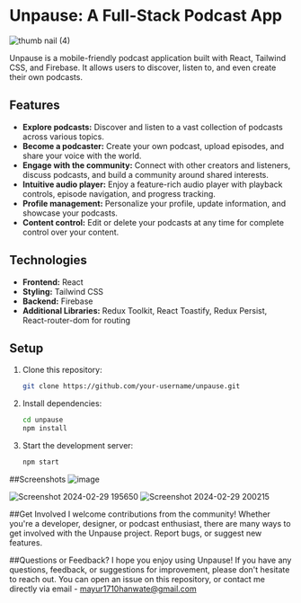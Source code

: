 # Unpause: A Full-Stack Podcast App

![thumb nail (4)](https://github.com/lordbakyarou/unpause/assets/70631103/eb3e0bdf-5c46-4492-9a4b-e133b881aafb)

Unpause is a mobile-friendly podcast application built with React, Tailwind CSS, and Firebase. It allows users to discover, listen to, and even create their own podcasts.

## Features

- **Explore podcasts:** Discover and listen to a vast collection of podcasts across various topics.
- **Become a podcaster:** Create your own podcast, upload episodes, and share your voice with the world.
- **Engage with the community:** Connect with other creators and listeners, discuss podcasts, and build a community around shared interests.
- **Intuitive audio player:** Enjoy a feature-rich audio player with playback controls, episode navigation, and progress tracking.
- **Profile management:** Personalize your profile, update information, and showcase your podcasts.
- **Content control:** Edit or delete your podcasts at any time for complete control over your content.

## Technologies

- **Frontend:** React
- **Styling:** Tailwind CSS
- **Backend:** Firebase
- **Additional Libraries:** Redux Toolkit, React Toastify, Redux Persist, React-router-dom for routing

## Setup

1. Clone this repository:

   ```bash
   git clone https://github.com/your-username/unpause.git
   ```

2. Install dependencies:
   ```bash
   cd unpause
   npm install
   ```
3. Start the development server:
   ```bash
   npm start
   ```

##Screenshots
![image](https://github.com/lordbakyarou/unpause/assets/70631103/4ed21897-bdad-45c5-ba63-a86f475e428f)

![Screenshot 2024-02-29 195650](https://github.com/lordbakyarou/unpause/assets/70631103/f6a80d1a-90dd-4953-b431-f7f996c23748)
![Screenshot 2024-02-29 200215](https://github.com/lordbakyarou/unpause/assets/70631103/d94080ea-1258-4190-80bf-d5da539c70ca)

##Get Involved
I welcome contributions from the community! Whether you're a developer, designer, or podcast enthusiast, there are many ways to get involved with the Unpause project. Report bugs, or suggest new features.

##Questions or Feedback?
I hope you enjoy using Unpause! If you have any questions, feedback, or suggestions for improvement, please don't hesitate to reach out. You can open an issue on this repository, or contact me directly via email - mayur1710hanwate@gmail.com
